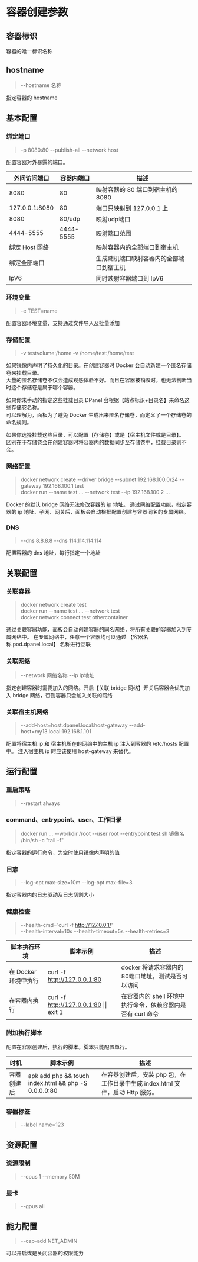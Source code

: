 # 容器创建参数

## 容器标识

容器的唯一标识名称

## hostname

> --hostname 名称

指定容器的 hostname 


## 基本配置

### 绑定端口

> -p 8080:80 --publish-all --network host 

配置容器对外暴露的端口。

| 外问访问端口 | 容器内端口 | 描述 | 
| --- | --- | --- |
| 8080 | 80 | 映射容器的 80 端口到宿主机的 8080 |
| 127.0.0.1:8080 | 80 | 端口只映射到 127.0.0.1 上 |
| 8080 | 80/udp | 映射udp端口 |
| 4444-5555 | 4444-5555 | 映射端口范围 |
| 绑定 Host 网络 |  | 映射容器内的全部端口到宿主机 |
| 绑定全部端口 |  | 生成随机端口映射容器内的全部端口到宿主机 |
| IpV6 |  | 同时映射容器端口到 IpV6 |

### 环境变量

> -e TEST=name

配置容器环境变量，支持通过文件导入及批量添加


### 存储配置

> -v testvolume:/home -v /home/test:/home/test

如果镜像内声明了持久化的目录。在创建容器时 Docker 会自动新建一个匿名存储卷来挂载目录。\
大量的匿名存储卷不仅会造成观感体验不好。而且在容器被销毁时，也无法判断当时这个存储卷是属于哪个容器。

如果你未手动的指定这些挂载目录 DPanel 会根据【站点标识+目录名】来命名这些存储卷名称。\
可以理解为，面板为了避免 Docker 生成出来匿名存储卷，而定义了一个存储卷的命名规则。

如果你选择挂载这些目录，可以配置【存储卷】或是【宿主机文件或是目录】。\
区别在于存储卷会在创建容器时将容器内的数据同步至存储卷中，挂载目录则不会。

### 网络配置

> docker network create --driver bridge --subnet 192.168.100.0/24 --gateway 192.168.100.1 test \
> docker run --name test ... --network test --ip 192.168.100.2 ...

Docker 的默认 bridge 网络无法修改容器的 ip 地址。
通过网络配置功能，指定容器的 ip 地址、子网、网关后，面板会自动根据配置创建与容器同名的专属网络。

### DNS 

> --dns 8.8.8.8 --dns 114.114.114.114

配置容器的 dns 地址，每行指定一个地址

## 关联配置

### 关联容器

> docker network create test \
> docker run --name test ... --network test \
> docker network connect test othercontainer

通过关联容器功能，面板会自动创建容器的同名网络，将所有关联的容器加入到专属网络中。
在专属网络中，任意一个容器均可以通过 【容器名称.pod.dpanel.local】 名称进行互联

### 关联网络

> --network 网络名称 --ip ip地址

指定创建容器时需要加入的网络。开启【关联 bridge 网络】开关后容器会优先加入 bridge 网络，否则容器只会加入关联的网络

### 关联宿主机网络

> --add-host=host.dpanel.local:host-gateway --add-host=my13.local:192.168.1.101

配置将宿主机 ip 和 宿主机所在的网络中的主机 ip 注入到容器的 /etc/hosts 配置中。
注入宿主机 ip 时应该使用 host-gateway 来替代。

## 运行配置

### 重启策略

> --restart always

### command、entrypoint、user、工作目录

> docker run ... --workdir /root --user root --entrypoint test.sh 镜像名 /bin/sh -c "tail -f"

指定容器的运行命令，为空时使用镜像内声明的值

### 日志

> --log-opt max-size=10m --log-opt max-file=3 

指定容器内的日志驱动及日志切割大小

### 健康检查

> --health-cmd='curl -f http://127.0.0.1/' \
  --health-interval=10s --health-timeout=5s --health-retries=3 

| 脚本执行环境 | 脚本示例 | 描述 | 
| --- | --- | --- |
| 在 Docker 环境中执行 | curl -f http://127.0.0.1:80 | docker 将请求容器内的80端口地址，测试是否可以访问 |
| 在容器内执行 | curl -f http://127.0.0.1:80 \|\| exit 1 | 在容器内的 shell 环境中执行命令，依赖容器内是否有 curl 命令 |

### 附加执行脚本

配置在容器创建后，执行的脚本。脚本只能配置单行。

| 时机 | 脚本示例 | 描述 | 
| --- | --- | --- |
| 容器创建后 | apk add php && touch index.html && php -S 0.0.0.0:80 | 在容器创建后，安装 php 包，在工作目录中生成 index.html 文件，启动 Http 服务。 |

### 容器标签

> --label name=123

## 资源配置

### 资源限制

> --cpus 1 --memory 50M

### 显卡

> --gpus all

## 能力配置

> --cap-add NET_ADMIN

可以开启或是关闭容器的权限能力